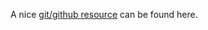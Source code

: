 A nice [git/github resource](http://kbroman.org/github_tutorial/pages/resources.html) can be found here.
